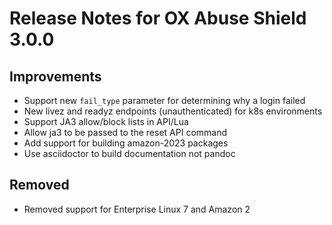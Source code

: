 # Release Notes for OX Abuse Shield 3.0.0

<!-- {% raw %} -->

## Improvements 
* Support new `fail_type` parameter for determining why a login failed
* New livez and readyz endpoints (unauthenticated) for k8s environments
* Support JA3 allow/block lists in API/Lua
* Allow ja3 to be passed to the reset API command
* Add support for building amazon-2023 packages
* Use asciidoctor to build documentation not pandoc

## Removed
* Removed support for Enterprise Linux 7 and Amazon 2

<!-- {% endraw %} -->